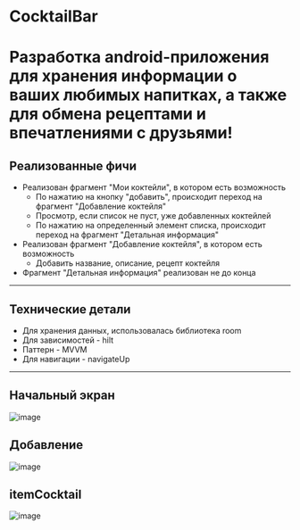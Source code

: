 # CocktailBar
# Разработка android-приложения для хранения информации о ваших любимых напитках, а также для обмена рецептами и впечатлениями с друзьями!
## Реализованные фичи
- Реализован фрагмент "Мои коктейли", в котором есть возможность
  - По нажатию на кнопку "добавить", происходит переход на фрагмент "Добавление коктейля"
  - Просмотр, если список не пуст, уже добавленных коктейлей
  - По нажатию на определенный элемент списка, происходит переход на фрагмент "Детальная информация"
- Реализован фрагмент "Добавление коктейля", в котором есть возможность
  - Добавить название, описание, рецепт коктейля
- Фрагмент "Детальная информация" реализован не до конца
____

## Технические детали
- Для хранения данных, использовалась библиотека room
- Для зависимостей - hilt
- Паттерн - MVVM
- Для навигации - navigateUp
____

## Начальный экран
![image](https://github.com/1Jony3/CocktailBar/assets/90905407/5f15eebb-1af9-4e5c-83ba-787cd4a2764e)
## Добавление
![image](https://github.com/1Jony3/CocktailBar/assets/90905407/d5894529-f677-455a-a5c9-637d88e83455)
## itemCocktail
![image](https://github.com/1Jony3/CocktailBar/assets/90905407/f28caa9b-6337-481a-905f-04f3fd6acf3d)


